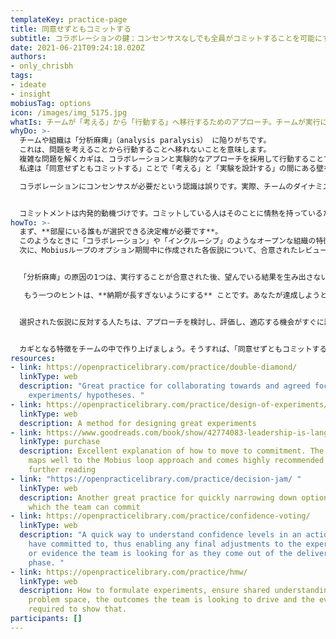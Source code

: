 ```yaml
---
templateKey: practice-page
title: 同意せずともコミットする
subtitle: コラボレーションの鍵：コンセンサスなしでも全員がコミットすることを可能にする
date: 2021-06-21T09:24:18.020Z
authors:
- only_chrisbh
tags:
- ideate
- insight
mobiusTag: options
icon: /images/img_5175.jpg
whatIs: チームが「考える」から「行動する」へ移行するためのアプローチ。チームが実行にコミットすることを確実にする。
whyDo: >-
  チームや組織は「分析麻痺」（analysis paralysis） に陥りがちです。
  これは、問題を考えることから行動することへ移れないことを意味します。
  複雑な問題を解くカギは、コラボレーションと実験的なアプローチを採用して行動することです。
  私達は「同意せずともコミットする」ことで「考える」と「実験を設計する」の間にある壁を減らし、「実験を実施する」ことができるようになります。

  コラボレーションにコンセンサスが必要だという認識は誤りです。実際、チームのダイナミズムいおいてコンセンサスを得ることは大きなコストがかかります。チーム内に意見の相違がある場合、一般的にコンセンサスは強制力によって達成されます。チームメンバーは好奇心よりも説得力を得ようとし、誘導的で自己肯定的な質問をし、反対意見を抑えてコンセンサスを求めます。この場合の問題は、（チームに）コミットメントではなく、コンプライアンスをもたらすことです。


  コミットメントは内発的動機づけです。コミットしている人はそのことに情熱を持っているため成果を得るために加速します。これがハイパフォーマンスを発揮するチームによく見られるものです。一方、コンプライアンスは最低限のことしかせず、エンゲージメントを欠くことになります。
howTo: >-
  まず、**部屋にいる誰もが選択できる決定権が必要です**。
  このようなときに「コラボレーション」や「インクルーシブ」のようなオープンな組織の特徴が活きてきます。
  次に、Mobiusループのオプション期間中に作成された各仮説について、合意されたレビューポイントと、チームがレビューポイントに到達した際にどのように継続するかを決定するために必要なテストや証拠が必要です。つまり、チームは、どのような証拠を探しているのかを明確にし、それに基づいて決定を下すためのレビューポイントを決定する必要があります。


  「分析麻痺」の原因の1つは、実行することが合意された後、望んでいる結果を生み出さないことがわかっているにもかかわらず、調整がないということへの恐れです。この恐れは、ウォーターフォール・メソッドを使用し、アウトプットに焦点を当てた人々にとって現実です。実験の文化への移行や、Mobiusループのような製品開発方法の採用により、チームはサイクルを打破し、行動にコミットし、アウトカムに焦点を当てることができます。

   もう一つのヒントは、**納期が長すぎないようにする** ことです。あなたが達成しようとしている結果によって異なりますが、**大きな問題を一連の小さな問題に分解する** ことはやって見る価値があります。これにより、チームが進むべき道を見ることができるだけでなく、より頻繁なコースの修正が可能になり、どのような異論も短期間で解決することができるからです。


  選択された仮説に反対する人たちは、アプローチを検討し、評価し、適応する機会がすぐに訪れることを知っているため、実行にコミットすることができます。つまり、仮説を立てた際に明確にしたテストや証拠に基づいて、推定ではなく実証に基づいてコースの修正を行うことができます。


  カギとなる特徴をチームの中で作り上げましょう。そうすれば、「同意せずともコミットする」ことを恐れず、チームが目的や情熱、コミットメントをドライブし続ける自身を持てるでしょう。
resources:
- link: https://openpracticelibrary.com/practice/double-diamond/
  linkType: web
  description: "Great practice for collaborating towards and agreed focus for
    experiments/ hypotheses. "
- link: https://openpracticelibrary.com/practice/design-of-experiments/
  linkType: web
  description: A method for designing great experiments
- link: https://www.goodreads.com/book/show/42774083-leadership-is-language
  linkType: purchase
  description: Excellent explanation of how to move to commitment. The whole book
    maps well to the Mobius loop approach and comes highly recommended for
    further reading
- link: "https://openpracticelibrary.com/practice/decision-jam/ "
  linkType: web
  description: Another great practice for quickly narrowing down options upon
    which the team can commit
- link: https://openpracticelibrary.com/practice/confidence-voting/
  linkType: web
  description: "A quick way to understand confidence levels in an action the team
    have committed to, thus enabling any final adjustments to the experiment
    or evidence the team is looking for as they come out of the delivery
    phase. "
- link: https://openpracticelibrary.com/practice/hmw/
  linkType: web
  description: How to formulate experiments, ensure shared understanding of the
    problem space, the outcomes the team is looking to drive and the evidence
    required to show that.
participants: []
---
```

